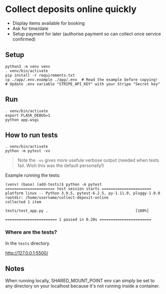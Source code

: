 # Collect deposits online quickly

- Display items available for booking
- Ask for time/date
- Setup payment for later (authorise payment so can collect once service confirmed)


## Setup

```
python3 -m venv venv
. venv/bin/activate
pip install -r requirements.txt
cp ./app/.env.example ./app/.env  # Read the example before copying!
# Update .env variable "STRIPE_API_KEY" with your Stripe "Secret key"
```

## Run

```
. venv/bin/activate
export FLASK_DEBUG=1
python app.wsgi
```

## How to run tests
```
. venv/bin/activate
python -m pytest -vv
```

> Note the `-vv` gives more usefule verbose output (needed
  when tests fail. Wish this was the default personally!)

Example running the tests:
```
(venv) (base) (add-tests)$ python -m pytest
====================== test session starts ======================
platform linux -- Python 3.9.5, pytest-6.2.5, py-1.11.0, pluggy-1.0.0
rootdir: /home/username/collect-deposit-online
collected 1 item

tests/test_app.py .                                       [100%]

======================= 1 passed in 0.20s =======================
```

### Where are the tests?

In the `tests` directory.

http://127.0.0.1:5500/

## Notes 
When running locally, SHARED_MOUNT_POINT env can simply be set to any directory on your localhost because it's not running inside a container.


